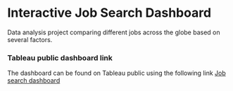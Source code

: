 # Interactive Job Search Dashboard
Data analysis project comparing different jobs across the globe based on several factors.

### Tableau public dashboard link
The dashboard can be found on Tableau public using the following link [Job search dashboard](https://public.tableau.com/app/profile/aman.mehra6957/viz/Jobsearchdashboard_17107166662760/Dashboard2?publish=yes)
